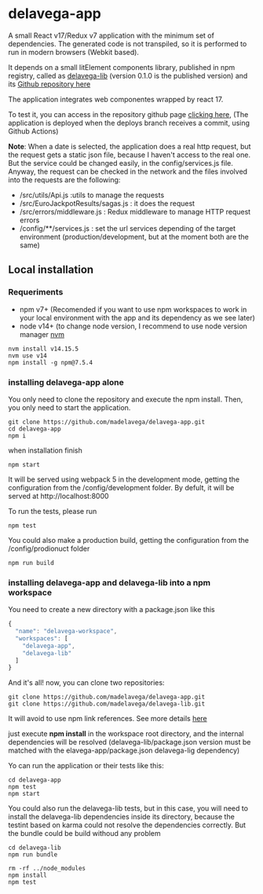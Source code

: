 # delavega-app

A small React v17/Redux v7 application with the minimum set of dependencies. The generated code is not transpiled, so it is performed to run in modern browsers (Webkit based).

It depends on a small litElement components library, published in npm registry, called as
<a href="https://www.npmjs.com/package/delavega-lib" target="_blank">delavega-lib</a> (version 0.1.0 is the published version) and its <a href="https://github.com/madelavega/delavega-app"
target="_blank">Github repository here</a>

The application integrates web componentes wrapped by react 17.

To test it, you can access in the repository github page <a href="https://madelavega.github.io/delavega-app" target="_blank">clicking here</a>,
(The application is deployed when the deploys branch receives a commit, using Github Actions)

**Note**: When a date is selected, the application does a real http request, but the request gets a static json file, because I haven't access to the real one. But
the service could be changed easily, in the config/services.js file. Anyway, the request can be checked in the network and the files involved into the requests are the following:
- /src/utils/Api.js :utils to manage the requests
- /src/EuroJackpotResults/sagas.js : it does the request
- /src/errors/middleware.js : Redux middleware to manage HTTP request errors
- /config/**/services.js : set the url services depending of the target environment (production/development, but at the moment both are the same)

## Local installation

### Requeriments

- npm v7+ (Recomended if you want to use npm workspaces to work in your local environment with the app and its dependency as we see later)
- node v14+ (to change node version, I recommend to use node version manager <a href="https://github.com/nvm-sh/nvm" target="_blank">nvm</a>

```
nvm install v14.15.5
nvm use v14
npm install -g npm@7.5.4
```

### installing delavega-app alone

You only need to clone the repository and execute the npm install. Then, you only need to start the application.

```
git clone https://github.com/madelavega/delavega-app.git
cd delavega-app
npm i 
```

when installation finish

```
npm start
```

It will be served using webpack 5 in the development mode, getting the configuration from the /config/development folder. By defult, it will be served at http://localhost:8000

To run the tests, please run

```
npm test
```

You could also make a production build, getting the configuration from the /config/prodionuct folder
```
npm run build
```

### installing delavega-app and delavega-lib into a npm workspace

You need to create a new directory with a package.json like this

```javascript
{
  "name": "delavega-workspace",
  "workspaces": [
    "delavega-app",
    "delavega-lib"
  ]
}

```
And it's all! now, you can clone two repositories:

```
git clone https://github.com/madelavega/delavega-app.git
git clone https://github.com/madelavega/delavega-lib.git

```

It will avoid to use npm link references. See more details <a href="https://docs.npmjs.com/cli/v7/using-npm/workspaces" target="_blank">here</a>

just execute **npm install** in the workspace root directory, and the internal dependencies will be resolved
(delavega-lib/package.json version must be matched with the elavega-app/package.json delavega-lig dependency)

Yo can run the application or their tests like this:

```
cd delavega-app
npm test
npm start

```

You could also run the delavega-lib tests, but in this case, you will need to install the delavega-lib dependencies inside its directory, because the testint
based on karma could not resolve the dependencies correctly. But the bundle could be build withoud any problem

```
cd delavega-lib
npm run bundle

rm -rf ../node_modules
npm install
npm test

```

